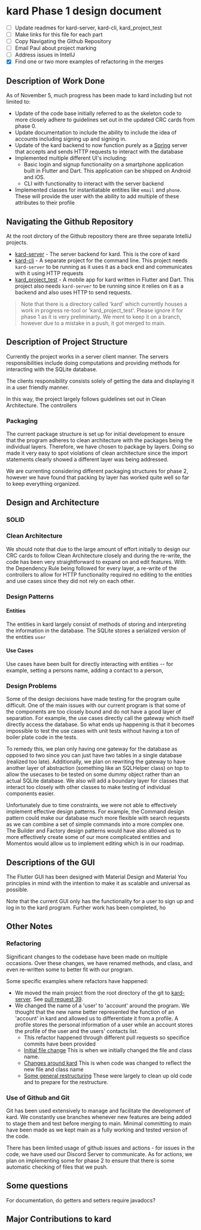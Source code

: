 # kard Phase 1 design document

- [ ] Update readmes for kard-server, kard-cli, kard_project_test
- [ ] Make links for this file for each part
- [ ] Copy Navigating the Github Repository 
- [ ] Email Paul about project marking
- [ ] Address issues in IntellJ
- [x] Find one or two more examples of refactoring in the merges

## Description of Work Done

As of November 5, much progress has been made to kard including but not limited to:

- Update of the code base initially referred to as the skeleton code to more closely adhere to guidelines set out in the updated CRC cards from phase 0.
- Update documentation to include the ability to include the idea of accounts including signing up and signing in.
- Update of the kard backend to now function purely as a [Spring](https://spring.io) server that accepts and sends HTTP requests to interact with the database
- Implemented multiple different UI's including:
  - Basic login and signup functionality on a smartphone application built in Flutter and Dart. This application can be shipped on Android and iOS.
  - CLI with functionality to interact with the server backend
- Implemented classes for instantiatable entities like `email` and `phone`. These will provide the user with the ability to add multiple of these attributes to their profile

## Navigating the Github Repository

At the root dirctory of the Github repository there are three separate IntelliJ projects.
  - [kard-server](https://github.com/CSC207-UofT/course-project-purplemongoose/tree/main/kard-server) - The server backend for kard. This is the core of kard
  - [kard-cli](https://github.com/CSC207-UofT/course-project-purplemongoose/tree/main/kard-CLI) - A separate project for the command line. This project needs `kard-server` to be running as it uses it as a back end and communicates with it using HTTP requests
  - [kard_project_test](https://github.com/CSC207-UofT/course-project-purplemongoose/tree/main/kard_project_test) - A mobile app for kard written in Flutter and Dart. This project also needs `kard-server` to be running since it relies on it as a backend and also uses HTTP to send requests.

> Note that there is a directory called 'kard' which currently houses a work in progress re-tool or 'kard_project_test'. Please ignore it for phase 1 as it is very preliminarty. We ment to keep it on a branch, however due to a mistake in a push, it got merged to main.

## Description of Project Structure

Currently the project works in a server client manner. The servers responsibilities include doing computations and providing methods for interacting with the SQLite database.

The clients responsibility consists solely of getting the data and displaying it in a user friendly manner.

In this way, the project largely follows guidelines set out in Clean Architecture. The controllers 

### Packaging

The current package structure is set up for initial development to ensure that the program adheres to clean architecture with the packages being the individual layers. Therefore, we have chosen to package by layers. Doing so made it very easy to spot violations of clean architecture since the import statements clearly showed a different layer was being addressed.

We are currenting considering different packaging structures for phase 2, however we have found that packing by layer has worked quite well so far to keep everything organized.

## Design and Architecture

### SOLID

### Clean Architecture

We should note that due to the large amount of effort initially to design our CRC cards to follow Clean Architecture closely and during the re-write, the code has been very straightforward to expand on and edit features. With the Dependency Rule being followed for every layer, a re-write of the controllers to allow for HTTP functionality required no editing to the entities and use cases since they did not rely on each other. 


### Design Patterns

#### Entities

The entities in kard largely consist of methods of storing and interpreting the information in the database. The SQLite stores a serialized version of the entities `user`

#### Use Cases

Use cases have been built for directly interacting with entities -- for example, setting a persons name, adding a contact to a person, 

### Design Problems

Some of the design decisions have made testing for the program quite difficult. One of the main issues with our current program is that some of the components are too closely bound and do not have a good layer of separation. For example, the use cases directly call the gateway which itself directly access the database. So what ends up happening is that it becomes impossible to test the use cases with unit tests without having a ton of boiler plate code in the tests. 
    
To remedy this, we plan only having one gateway for the database as opposed to two since you can just have two tables in a single database (realized too late). Additionally, we plan on rewriting the gateway to have another layer of abstraction (something like an SQLHelper class) on top to allow the usecases to be tested on some dummy object rather than an actual SQLite database. We also will add a boundary layer for classes that interact too closely with other classes to make testing of individual components easier.

Unfortunately due to time constraints, we were not able to effectively implement effective design patterns. For example, the Command design pattern could make our database much more flexible with search requests as we can combine a set of simple commands into a more complex one. The Builder and Factory design patterns would have also allowed us to more effectively create some of our more complicated entities and Momentos would allow us to implement editing which is in our roadmap.



## Descriptions of the GUI

The Flutter GUI has been designed with Material Design and Material You principles in mind with the intention to make it as scalable and universal as possible. 

Note that the current GUI only has the functionality for a user to sign up and log in to the kard program. Further work has been completed, ho

## Other Notes

### Refactoring

Significant changes to the codebase have been made on multiple occasions. Over these changes, we have renamed methods, and class, and even re-written some to better fit with our program.
    
Some specific examples where refactors have happened:
- We moved the main project from the root directory of the git to [kard-server](https://github.com/CSC207-UofT/course-project-purplemongoose/tree/main/kard-server). See [pull request 39](https://github.com/CSC207-UofT/course-project-purplemongoose/pull/39).
- We changed the name of a 'user' to 'account' around the program. We thought that the new name better represented the function of an 'account' in kard and allowed us to differentiate it from a profile. A profile stores the personal information of a user while an account stores the profile of the user and the users' contacts list.
    - This refactor happened through different pull requests so specifice commits have been provided
    - [Initial file change](https://github.com/CSC207-UofT/course-project-purplemongoose/commit/f09820649ae6769df60e03e69802722309805815) This is when we initially changed the file and class name.
    - [Changes around kard](https://github.com/CSC207-UofT/course-project-purplemongoose/pull/25/commits/4dcb2b6b30ba0ae5948fa9a7bc372f2f37f49833) This is when code was changed to reflect the new file and class name
    - [Some general restructuring](https://github.com/CSC207-UofT/course-project-purplemongoose/pull/22) These were largely to clean up old code and to prepare for the restructure.
    

### Use of Github and Git

Git has been used extensively to manage and facilitate the development of kard. We constantly use branches whenever new features are being added to stage them and test before merging to main. Minimal committing to main have been made as we kept main as a fully working and tested version of the code. 

There has been limited usage of github issues and actions - for issues in the code, we have used our Discord Server to communicate. As for actions, we plan on implementing some for phase 2 to ensure that there is some automatic checking of files that we push.
    
## Some questions

For documentation, do getters and setters require javadocs?



## Major Contributions to kard
